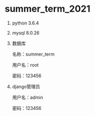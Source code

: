 # summer_term_2021

1. python 3.6.4

2. mysql 8.0.26

3. 数据库

   名称：summer_term

   用户名：root

   密码：123456

4. django管理员

   用户名：admin

   密码：123456